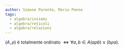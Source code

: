```yaml
---
author: Simone Parente, Mario Penna
tags:
  - algebra/insiemi
  - algebra/reticoli
  - algebra/relazioni
---
```

$(A, \rho)$ è totalmente ordinato $\iff \forall a,b \in A (a\rho b) \lor (b \rho a)$.
